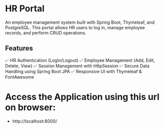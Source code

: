 # HR Portal 

An employee management system built with Spring Boot, Thymeleaf, and PostgreSQL. This portal allows HR users to log in, manage employee records, and perform CRUD operations.

## Features

✅ HR Authentication (Login/Logout)
✅ Employee Management (Add, Edit, Delete, View)
✅ Session Management with HttpSession
✅ Secure Data Handling using Spring Boot JPA
✅ Responsive UI with Thymeleaf & FontAwesome

# Access the Application using this url on browser:
- http://localhost:8000/